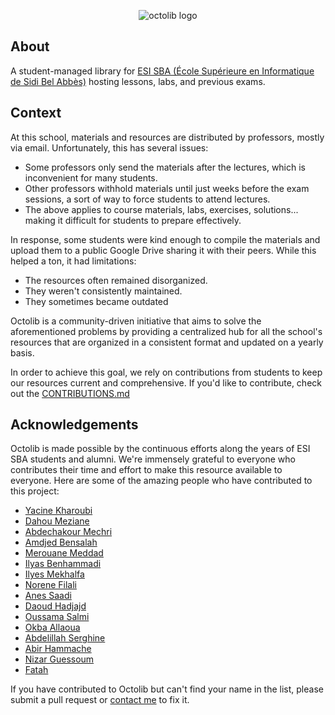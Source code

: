 <p align="center">
  <img src="/public/images/logo.png" alt="octolib logo" />
</p>

## About

A student-managed library for [ESI SBA (École Supérieure en Informatique de Sidi Bel Abbès)](https://www.esi-sba.dz/) hosting lessons, labs, and previous exams.

## Context

At this school, materials and resources are distributed by professors, mostly via email. Unfortunately, this has several issues:

- Some professors only send the materials after the lectures, which is inconvenient for many students.
- Other professors withhold materials until just weeks before the exam sessions, a sort of way to force students to attend lectures.
- The above applies to course materials, labs, exercises, solutions... making it difficult for students to prepare effectively.

In response, some students were kind enough to compile the materials and upload them to a public Google Drive sharing it with their peers. While this helped a ton, it had limitations:

- The resources often remained disorganized.
- They weren't consistently maintained.
- They sometimes became outdated

Octolib is a community-driven initiative that aims to solve the aforementioned problems by providing a centralized hub for all the school's resources that are organized in a consistent format and updated on a yearly basis.

In order to achieve this goal, we rely on contributions from students to keep our resources current and comprehensive. If you'd like to contribute, check out the [CONTRIBUTIONS.md](CONTRIBUTIONS.md)

## Acknowledgements

Octolib is made possible by the continuous efforts along the years of ESI SBA students and alumni. We're immensely grateful to everyone who contributes their time and effort to make this resource available to everyone. Here are some of the amazing people who have contributed to this project:

- [Yacine Kharoubi](https://github.com/Neoxs)
- [Dahou Meziane](https://github.com/dahoumeziane)
- [Abdechakour Mechri](https://www.linkedin.com/in/mechriabdechakour)
- [Amdjed Bensalah](https://www.linkedin.com/in/amdj3dax/)
- [Merouane Meddad](https://www.linkedin.com/in/merouane-meddad/)
- [Ilyas Benhammadi](https://github.com/Mitchi-02)
- [Ilyes Mekhalfa](https://github.com/Ilyes-Mekhalfa)
- [Norene Filali](https://www.linkedin.com/in/norene-filali-15b1b7162/)
- [Anes Saadi](https://github.com/anessaadi)
- [Daoud Hadjajd](https://github.com/HADJADJDAOUD)
- [Oussama Salmi](https://github.com/ouss122)
- [Okba Allaoua](https://github.com/ELHart05)
- [Abdelillah Serghine](https://github.com/serghine-abdelillah)
- [Abir Hammache](https://www.linkedin.com/in/abir-hammache/)
- [Nizar Guessoum](https://github.com/M0nizar)
- [Fatah](https://github.com/fatah255)

If you have contributed to Octolib but can't find your name in the list, please submit a pull request or [contact me](https://github.com/yamanidev#connect-with-me) to fix it.
